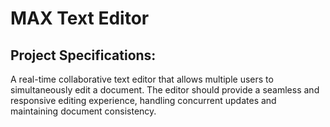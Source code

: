 # MAX Text Editor

## Project Specifications:
A real-time collaborative text editor that allows multiple users to simultaneously edit a document. The editor should provide a seamless and responsive editing experience, handling concurrent updates and maintaining document consistency.

